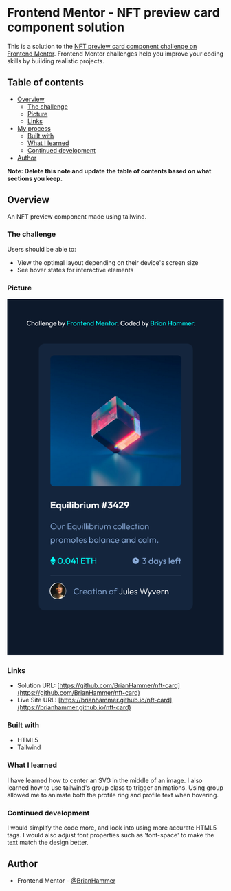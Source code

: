 # Frontend Mentor - NFT preview card component solution

This is a solution to the [NFT preview card component challenge on Frontend Mentor](https://www.frontendmentor.io/challenges/nft-preview-card-component-SbdUL_w0U). Frontend Mentor challenges help you improve your coding skills by building realistic projects.

## Table of contents

- [Overview](#overview)
  - [The challenge](#the-challenge)
  - [Picture](#picture)
  - [Links](#links)
- [My process](#my-process)
  - [Built with](#built-with)
  - [What I learned](#what-i-learned)
  - [Continued development](#continued-development)
- [Author](#author)

**Note: Delete this note and update the table of contents based on what sections you keep.**

## Overview

An NFT preview component made using tailwind.

### The challenge

Users should be able to:

- View the optimal layout depending on their device's screen size
- See hover states for interactive elements

### Picture

![](./screenshot.png)

### Links

- Solution URL: [https://github.com/BrianHammer/nft-card](https://github.com/BrianHammer/nft-card)
- Live Site URL: [https://brianhammer.github.io/nft-card](https://brianhammer.github.io/nft-card)

### Built with

- HTML5
- Tailwind

### What I learned

I have learned how to center an SVG in the middle of an image. I also learned how to use tailwind's group class to trigger animations. Using group allowed me to animate both the profile ring and profile text when hovering.

### Continued development

I would simplify the code more, and look into using more accurate HTML5 tags. I would also adjust font properties such as 'font-space' to make the text match the design better.

## Author

- Frontend Mentor - [@BrianHammer](https://www.frontendmentor.io/profile/BrianHammer)
